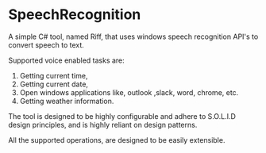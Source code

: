 # SpeechRecognition
A simple C# tool, named Riff, that uses windows speech recognition API's to convert speech to text.  

Supported voice enabled tasks are: 
1. Getting current time, 
2. Getting current date, 
3. Open windows applications like, outlook ,slack, word, chrome, etc. 
4. Getting weather information. 

The tool is designed to be highly configurable and adhere to S.O.L.I.D design principles, and is highly reliant on design patterns. 

All the supported operations, are designed to be easily extensible. 


